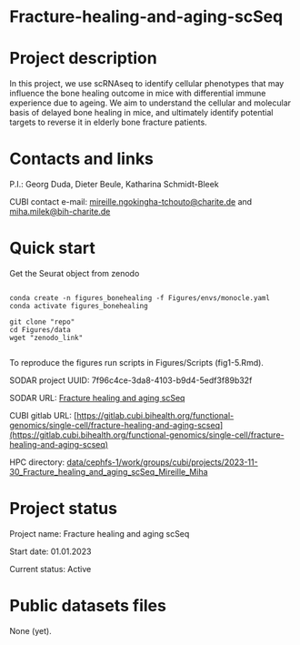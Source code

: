 # Fracture-healing-and-aging-scSeq
# Project description
In this project, we use scRNAseq to identify cellular phenotypes that may influence the bone healing outcome in mice with differential immune experience due to ageing. We aim to understand the cellular and molecular basis of delayed bone healing in mice, and ultimately identify potential targets to reverse it in elderly bone fracture patients.​
# Contacts and links
P.I.: Georg Duda, Dieter Beule, Katharina Schmidt-Bleek

CUBI contact e-mail: mireille.ngokingha-tchouto@charite.de and miha.milek@bih-charite.de

# Quick start
Get the Seurat object from zenodo
```

conda create -n figures_bonehealing -f Figures/envs/monocle.yaml
conda activate figures_bonehealing

git clone "repo"
cd Figures/data
wget "zenodo_link"


```
To reproduce the figures run scripts in Figures/Scripts (fig1-5.Rmd). 



SODAR project UUID: 7f96c4ce-3da8-4103-b9d4-5edf3f89b32f

SODAR URL: [Fracture healing and aging scSeq](https://sodar.bihealth.org/project/7f96c4ce-3da8-4103-b9d4-5edf3f89b32f)

CUBI gitlab URL: [https://gitlab.cubi.bihealth.org/functional-genomics/single-cell/fracture-healing-and-aging-scseq](https://gitlab.cubi.bihealth.org/functional-genomics/single-cell/fracture-healing-and-aging-scseq)

HPC directory: [data/cephfs-1/work/groups/cubi/projects/2023-11-30_Fracture_healing_and_aging_scSeq_Mireille_Miha](https://hpc-portal.cubi.bihealth.org/pun/sys/dashboard/files/fs//data/cephfs-1/work/groups/cubi/projects/2023-11-30_Fracture_healing_and_aging_scSeq_Mireille_Miha)

# Project status

Project name: Fracture healing and aging scSeq

Start date: 01.01.2023

Current status: Active

# Public datasets files
None (yet).
